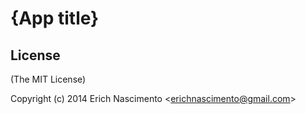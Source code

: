# {App title}

## License

(The MIT License)

Copyright (c) 2014 Erich Nascimento &lt;erichnascimento@gmail.com&gt;
